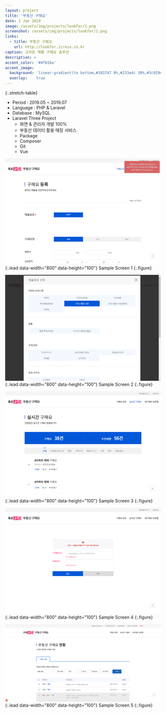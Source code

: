 ```yaml
---
layout: project
title: '부동산 구해요'
date: 1 Jan 2019
image: /assets/img/projects/lookfor/1.png
screenshot: /assets/img/projects/lookfor/1.png
links:
  - title: 부동산 구해요
    url: http://lookfor.icross.co.kr
caption: 교차로 매물 구해요 솔루션
description: >
accent_color: '#4fb1ba'
accent_image:
  background: 'linear-gradient(to bottom,#193747 0%,#233e4c 30%,#3c929e 50%,#d5d5d4 70%,#cdccc8 100%)'
  overlay:    true
---
```


{:.stretch-table}

* Period : 2019.05 ~ 2019.07
* Language : PHP & Laravel
* Database : MySQL
* Laravel Three Project
  * 화면 & 관리자 개발 100%
  * 부동산 데이터 활용 매칭 서비스
  * Package
  * Composer
  * Git
  * Vue


![Full-width image](/assets/img/projects/lookfor/2.png){:.lead data-width="800" data-height="100"}
Sample Screen 1
{:.figure}

![Full-width image](/assets/img/projects/lookfor/3.png){:.lead data-width="800" data-height="100"}
Sample Screen 2
{:.figure}

![Full-width image](/assets/img/projects/lookfor/4.png){:.lead data-width="800" data-height="100"}
Sample Screen 3
{:.figure}

![Full-width image](/assets/img/projects/lookfor/5.png){:.lead data-width="800" data-height="100"}
Sample Screen 4
{:.figure}

![Full-width image](/assets/img/projects/lookfor/6.png){:.lead data-width="800" data-height="100"}
Sample Screen 5
{:.figure}



